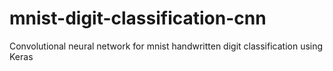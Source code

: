 # mnist-digit-classification-cnn
Convolutional neural network for mnist handwritten digit classification using Keras
